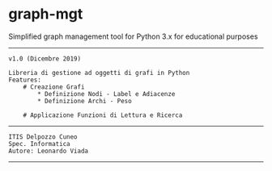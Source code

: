 # graph-mgt
Simplified graph management tool for Python 3.x for educational purposes

---------------------------------------------
	v1.0 (Dicembre 2019)

	Libreria di gestione ad oggetti di grafi in Python
	Features:
		# Creazione Grafi
			* Definizione Nodi - Label e Adiacenze
			* Definizione Archi - Peso

		# Applicazione Funzioni di Lettura e Ricerca 
	
---------------------------------------------
	ITIS Delpozzo Cuneo
	Spec. Informatica
	Autore: Leonardo Viada
---------------------------------------------
